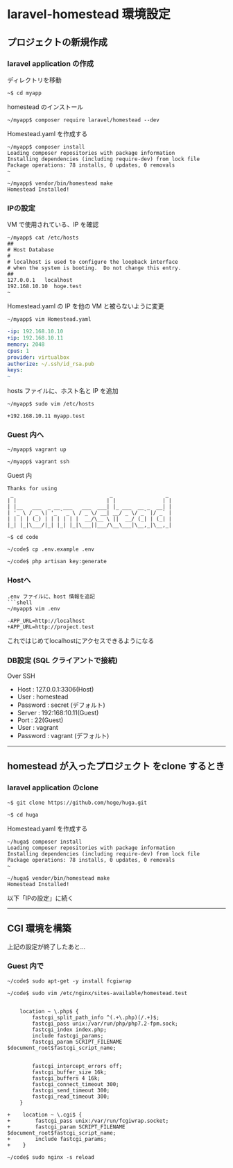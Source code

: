 # laravel-homestead 環境設定

## プロジェクトの新規作成

### laravel application の作成
ディレクトリを移動
```shell
~$ cd myapp
```
homestead のインストール
```shell
~/myapp$ composer require laravel/homestead --dev
```
Homestead.yaml を作成する
```shell
~/myapp$ composer install
Loading composer repositories with package information
Installing dependencies (including require-dev) from lock file
Package operations: 78 installs, 0 updates, 0 removals
~

~/myapp$ vendor/bin/homestead make
Homestead Installed!
```

### IPの設定
VM で使用されている、IP を確認
```shell
~/myapp$ cat /etc/hosts
##
# Host Database
#
# localhost is used to configure the loopback interface
# when the system is booting.  Do not change this entry.
##
127.0.0.1	localhost
192.168.10.10  hoge.test
~
```
Homestead.yaml の IP を他の VM と被らないように変更
```shell
~/myapp$ vim Homestead.yaml
```

```diff:Homestead.yaml
-ip: 192.168.10.10
+ip: 192.168.10.11
memory: 2048
cpus: 1
provider: virtualbox
authorize: ~/.ssh/id_rsa.pub
keys:
~
```
hosts ファイルに、ホスト名と IP を追加
```shell
~/myapp$ sudo vim /etc/hosts
```
```diff:/etc/host
+192.168.10.11 myapp.test
```

### Guest 内へ

```shell
~/myapp$ vagrant up

~/myapp$ vagrant ssh
```
Guest 内
```shell
Thanks for using
 _                               _                 _
| |                             | |               | |
| |__   ___  _ __ ___   ___  ___| |_ ___  __ _  __| |
| '_ \ / _ \| '_ ` _ \ / _ \/ __| __/ _ \/ _` |/ _` |
| | | | (_) | | | | | |  __/\__ \ ||  __/ (_| | (_| |
|_| |_|\___/|_| |_| |_|\___||___/\__\___|\__,_|\__,_|

~$ cd code

~/code$ cp .env.example .env

~/code$ php artisan key:generate
```
### Hostへ
```
.env ファイルに、host 情報を追記
```shell
~/myapp$ vim .env
```
```diff:.env
-APP_URL=http://localhost
+APP_URL=http://project.test
```

これではじめてlocalhostにアクセスできるようになる

### DB設定 (SQL クライアントで接続)
Over SSH
- Host : 127.0.0.1:3306(Host)
- User : homestead
- Password : secret (デフォルト)
- Server : 192:168:10.11(Guest)
- Port : 22(Guest)
- User : vagrant
- Password : vagrant (デフォルト)

---

## homestead が入ったプロジェクト をclone するとき
### laravel application のclone
```shell
~$ git clone https://github.com/hoge/huga.git

~$ cd huga
```
Homestead.yaml を作成する
```shell
~/huga$ composer install
Loading composer repositories with package information
Installing dependencies (including require-dev) from lock file
Package operations: 78 installs, 0 updates, 0 removals
~

~/huga$ vendor/bin/homestead make
Homestead Installed!

```
以下「IPの設定」に続く

---

## CGI 環境を構築
上記の設定が終了したあと...

### Guest 内で


```
~/code$ sudo apt-get -y install fcgiwrap
```

```shell
~/code$ sudo vim /etc/nginx/sites-available/homestead.test
```

```diff:/etc/nginx/sites-available/homestead.test

    location ~ \.php$ {
        fastcgi_split_path_info ^(.+\.php)(/.+)$;
        fastcgi_pass unix:/var/run/php/php7.2-fpm.sock;
        fastcgi_index index.php;
        include fastcgi_params;
        fastcgi_param SCRIPT_FILENAME $document_root$fastcgi_script_name;


        fastcgi_intercept_errors off;
        fastcgi_buffer_size 16k;
        fastcgi_buffers 4 16k;
        fastcgi_connect_timeout 300;
        fastcgi_send_timeout 300;
        fastcgi_read_timeout 300;
    }

+    location ~ \.cgi$ {
+        fastcgi_pass unix:/var/run/fcgiwrap.socket;
+        fastcgi_param SCRIPT_FILENAME $document_root$fastcgi_script_name;
+        include fastcgi_params;
+    }
```

```
~/code$ sudo nginx -s reload
```
